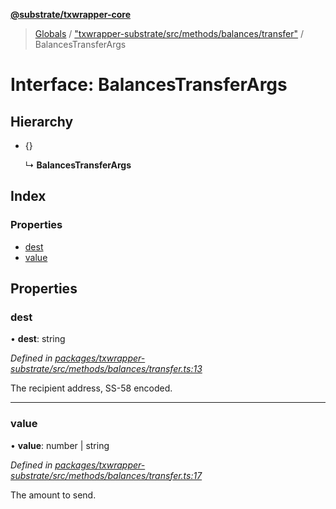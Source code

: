**[@substrate/txwrapper-core](../README.md)**

> [Globals](../globals.md) / ["txwrapper-substrate/src/methods/balances/transfer"](../modules/_txwrapper_substrate_src_methods_balances_transfer_.md) / BalancesTransferArgs

# Interface: BalancesTransferArgs

## Hierarchy

* {}

  ↳ **BalancesTransferArgs**

## Index

### Properties

* [dest](_txwrapper_substrate_src_methods_balances_transfer_.balancestransferargs.md#dest)
* [value](_txwrapper_substrate_src_methods_balances_transfer_.balancestransferargs.md#value)

## Properties

### dest

•  **dest**: string

*Defined in [packages/txwrapper-substrate/src/methods/balances/transfer.ts:13](https://github.com/paritytech/txwrapper-core/blob/2862592/packages/txwrapper-substrate/src/methods/balances/transfer.ts#L13)*

The recipient address, SS-58 encoded.

___

### value

•  **value**: number \| string

*Defined in [packages/txwrapper-substrate/src/methods/balances/transfer.ts:17](https://github.com/paritytech/txwrapper-core/blob/2862592/packages/txwrapper-substrate/src/methods/balances/transfer.ts#L17)*

The amount to send.
